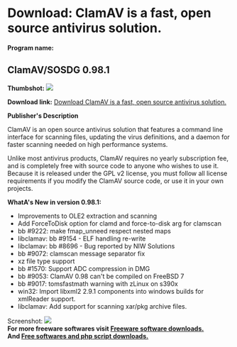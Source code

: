 # Download: ClamAV is a fast, open source antivirus solution.

**Program name:**

## ClamAV/SOSDG 0.98.1

  
**Thumbshot:** ![](http://www.freewarefiles.com/screenshot/clamav_md.gif)   
  
**Download link:** [Download ClamAV is a fast, open source antivirus solution.](http://freesoftwares.boysofts.com/ClamAV-SOSDG_program_20229.html)  
  


**Publisher's Description**  
  


ClamAV is an open source antivirus solution that features a command line interface for scanning files, updating the virus definitions, and a daemon for faster scanning needed on high performance systems. 

Unlike most antivirus products, ClamAV requires no yearly subscription fee, and is completely free with source code to anyone who wishes to use it. Because it is released under the GPL v2 license, you must follow all license requirements if you modify the ClamAV source code, or use it in your own projects.

**WhatA's New in version 0.98.1:**

  * Improvements to OLE2 extraction and scanning 
  * Add ForceToDisk option for clamd and force-to-disk arg for clamscan 
  * bb #9222: make fmap_unneed respect nested maps 
  * libclamav: bb #9154 - ELF handling re-write 
  * libclamav: bb #8696 - Bug reported by NIW Solutions 
  * bb #9072: clamscan message separator fix 
  * xz file type support 
  * bb #1570: Support ADC compression in DMG 
  * bb #9053: ClamAV 0.98 can't be compiled on FreeBSD 7 
  * bb #9017: tomsfastmath warning with zLinux on s390x 
  * win32: Import libxml2 2.9.1 components into windows builds for xmlReader support. 
  * libclamav: Add support for scanning xar/pkg archive files. 

  
  
Screenshot: ![](http://www.freewarefiles.com/screenshot/clamav.gif)   
**For more freeware softwares visit [Freeware software downloads.](http://freesoftwares.boysofts.com/)**   
**And [Free softwares and php script downloads.](http://www.boysofts.com/)**
